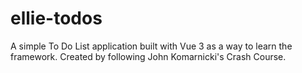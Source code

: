 # ellie-todos
A simple To Do List application built with Vue 3 as a way to learn the framework. Created by following John Komarnicki's Crash Course.
